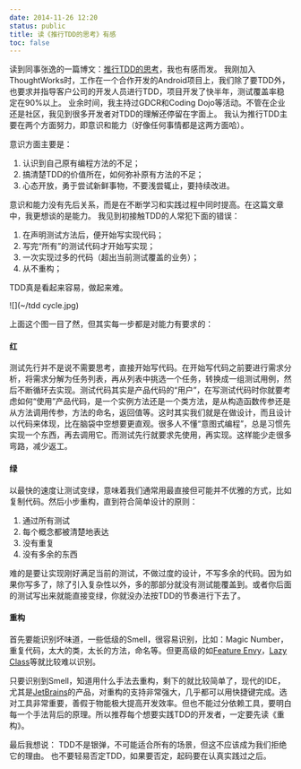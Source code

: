 ```yaml
---
date: 2014-11-26 12:20
status: public
title: 读《推行TDD的思考》有感
toc: false
---
```


读到同事张逸的一篇博文：[推行TDD的思考](http://agiledon.github.io/blog/2013/12/25/thought-about-applying-tdd/)，我也有感而发。
我刚加入ThoughtWorks时，工作在一个合作开发的Android项目上，我们除了要TDD外，也要求并指导客户公司的开发人员进行TDD，项目开发了快半年，测试覆盖率稳定在90%以上。
业余时间，我主持过GDCR和Coding Dojo等活动。不管在企业还是社区，我见到很多开发者对TDD的理解还停留在字面上。
我认为推行TDD主要在两个方面努力，即意识和能力（好像任何事情都是这两方面哈）。

意识方面主要是：

1. 认识到自己原有编程方法的不足；
1. 搞清楚TDD的价值所在，如何弥补原有方法的不足；
1. 心态开放，勇于尝试新鲜事物，不要浅尝辄止，要持续改进。

意识和能力没有先后关系，而是在不断学习和实践过程中同时提高。在这篇文章中，我更想谈的是能力。
我见到初接触TDD的人常犯下面的错误：

1. 在声明测试方法后，便开始写实现代码；
1. 写完“所有”的测试代码才开始写实现；
1. 一次实现过多的代码（超出当前测试覆盖的业务）；
1. 从不重构；

TDD真是看起来容易，做起来难。

![](~/tdd cycle.jpg)

上面这个图一目了然，但其实每一步都是对能力有要求的：
#### 红
测试先行并不是说不需要思考，直接开始写代码。在开始写代码之前要进行需求分析，将需求分解为任务列表，再从列表中挑选一个任务，转换成一组测试用例，然后不断循环去实现。测试代码其实是产品代码的“用户”，在写测试代码时你就要考虑如何“使用”产品代码，是一个实例方法还是一个类方法，是从构造函数传参还是从方法调用传参，方法的命名，返回值等。这时其实我们就是在做设计，而且设计以代码来体现，比在脑袋中空想要更直观。很多人不懂“意图式编程”，总是习惯先实现一个东西，再去调用它。而测试先行就要求先使用，再实现。这样能少走很多弯路，减少返工。

#### 绿
以最快的速度让测试变绿，意味着我们通常用最直接但可能并不优雅的方式，比如复制代码。然后小步重构，直到符合简单设计的原则：
1. 通过所有测试
2. 每个概念都被清楚地表达
3. 没有重复
4. 没有多余的东西

难的是要让实现刚好满足当前的测试，不做过度的设计，不写多余的代码。因为如果你写多了，除了引入复杂性以外，多的那部分就没有测试能覆盖到。或者你后面的测试写出来就能直接变绿，你就没办法按TDD的节奏进行下去了。

#### 重构
首先要能识别坏味道，一些低级的Smell，很容易识别，比如：Magic Number，重复代码，太大的类，太长的方法，命名等。但更高级的如[Feature Envy](http://sourcemaking.com/refactoring/feature-envy)，[Lazy Class](http://sourcemaking.com/refactoring/lazy-class)等就比较难以识别。

只要识别到Smell，知道用什么手法去重构，剩下的就比较简单了，现代的IDE，尤其是[JetBrains](https://www.jetbrains.com/products.html)的产品，对重构的支持非常强大，几乎都可以用快捷键完成。选对工具非常重要，善假于物能极大提高开发效率。但也不能过分依赖工具，要明白每一个手法背后的原理。所以推荐每个想要实践TDD的开发者，一定要先读《重构》。

最后我想说：
TDD不是银弹，不可能适合所有的场景，但这不应该成为我们拒绝它的理由。
也不要轻易否定TDD，如果要否定，起码要在认真实践过之后。